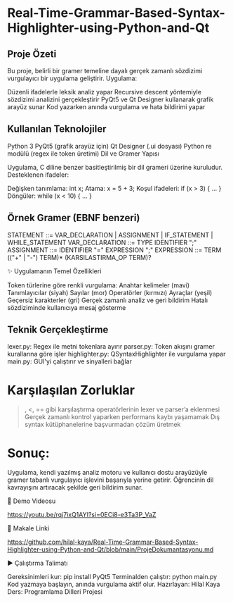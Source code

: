 # Real-Time-Grammar-Based-Syntax-Highlighter-using-Python-and-Qt

## Proje Özeti

Bu proje, belirli bir gramer temeline dayalı gerçek zamanlı sözdizimi vurgulayıcı bir uygulama geliştirir. 
Uygulama:

Düzenli ifadelerle leksik analiz yapar
Recursive descent yöntemiyle sözdizimi analizini gerçekleştirir
PyQt5 ve Qt Designer kullanarak grafik arayüz sunar
Kod yazarken anında vurgulama ve hata bildirimi yapar

## Kullanılan Teknolojiler

Python 3
PyQt5 (grafik arayüz için)
Qt Designer (.ui dosyası)
Python re modülü (regex ile token üretimi)
Dil ve Gramer Yapısı

Uygulama, C diline benzer basitleştirilmiş bir dil grameri üzerine kuruludur. 
Desteklenen ifadeler:

Değişken tanımlama: int x;
Atama: x = 5 + 3;
Koşul ifadeleri: if (x > 3) { ... }
Döngüler: while (x < 10) { ... }

## Örnek Gramer (EBNF benzeri)
STATEMENT ::= VAR_DECLARATION | ASSIGNMENT | IF_STATEMENT | WHILE_STATEMENT
VAR_DECLARATION ::= TYPE IDENTIFIER ";"
ASSIGNMENT ::= IDENTIFIER "=" EXPRESSION ";"
EXPRESSION ::= TERM (("+" | "-") TERM)* (KARSILASTIRMA_OP TERM)?


✨ Uygulamanın Temel Özellikleri

Token türlerine göre renkli vurgulama:
Anahtar kelimeler (mavi)
Tanımlayıcılar (siyah)
Sayılar (mor)
Operatörler (kırmızı)
Ayraçlar (yeşil)
Geçersiz karakterler (gri)
Gerçek zamanlı analiz ve geri bildirim
Hatalı sözdiziminde kullanıcıya mesaj gösterme


## Teknik Gerçekleştirme

lexer.py: Regex ile metni tokenlara ayırır
parser.py: Token akışını gramer kurallarına göre işler
highlighter.py: QSyntaxHighlighter ile vurgulama yapar
main.py: GUI'yi çalıştırır ve sinyalleri bağlar

# Karşılaşılan Zorluklar

>, <, == gibi karşılaştırma operatörlerinin lexer ve parser’a eklenmesi
Gerçek zamanlı kontrol yaparken performans kaybı yaşamamak
Dış syntax kütüphanelerine başvurmadan çözüm üretmek

# Sonuç:

Uygulama, kendi yazılmış analiz motoru ve kullanıcı dostu arayüzüyle gramer tabanlı vurgulayıcı işlevini başarıyla yerine getirir. Öğrencinin dil kavrayışını artıracak şekilde geri bildirim sunar.

🎥 Demo Videosu

https://youtu.be/rqj7ixQ1AYI?si=0ECi8-e3Ta3P_VaZ

📝 Makale Linki

https://github.com/hilal-kaya/Real-Time-Grammar-Based-Syntax-Highlighter-using-Python-and-Qt/blob/main/ProjeDokumantasyonu.md

▶️ Çalıştırma Talimatı

Gereksinimleri kur: pip install PyQt5
Terminalden çalıştır: python main.py
Kod yazmaya başlayın, anında vurgulama aktif olur.
Hazırlayan: Hilal Kaya
Ders: Programlama Dilleri Projesi
